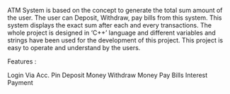 ATM System is based on the concept to generate the total sum amount of the user. The user can Deposit, Withdraw, pay bills from this system. This system displays the exact sum after each and every transactions. The whole project is designed in ‘C++’ language and different variables and strings have been used for the development of this project. This project is easy to operate and understand by the users.

Features :

Login Via Acc. Pin
Deposit Money
Withdraw Money
Pay Bills
Interest Payment
